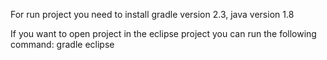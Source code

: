 For run project you need to install
	gradle version 2.3, 
	java version 1.8
	
If you want to open project in the eclipse project you can run the following command:
	gradle eclipse